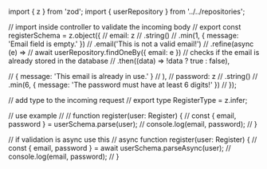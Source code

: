import { z } from 'zod';
import { userRepository } from '../../repositories';

// import inside controller to validate the incoming body
// export const registerSchema = z.object({
//   email: z
//     .string()
//     .min(1, { message: 'Email field is empty.' })
//     .email('This is not a valid email!')
//     .refine(async (e) => 
//       await userRepository.findOneBy({ email: e })      // checks if the email is already stored in the database
//         .then((data) => !data ? true : false),

//       { message: 'This email is already in use.' }
//     ),
//   password: z
//     .string()
//     .min(6, { message: 'The password must have at least 6 digits!' })
// });

// add type to the incoming request
// export type RegisterType = z.infer<typeof registerSchema>;

// use example
//
// function register(user: Register) {
//   const { email, password } = userSchema.parse(user);
//   console.log(email, password);
// }

// if validation is async use this
// async function register(user: Register) {
//   const { email, password } = await userSchema.parseAsync(user);
//   console.log(email, password);
// }
